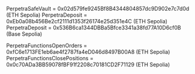 PerpetraSafeVault = 0x02d579fe9245Bf8B4344804857dc9D902e7c7d0d (ETH Sepolia)
PerpetraDeposit = 0xEb0a08b456Be2cf2111d1353f26174e25d351e4C (ETH Sepolia)
PerpetraDeposit = 0x536B6ca1344DBBa5Bfce3341a38fd77A10D6cf0B (Base Sepolia)

PerpetraFunctionsOpenOrders = 0xfC6e1713FE1eb6ae4f2787fa4eD046d8497B00A8 (ETH Sepolia)
PerpetraFunctionsClosePositions = 0x0c70ADa3BB59078fBF91f2208c70181CD2F71129 (ETH Sepolia)